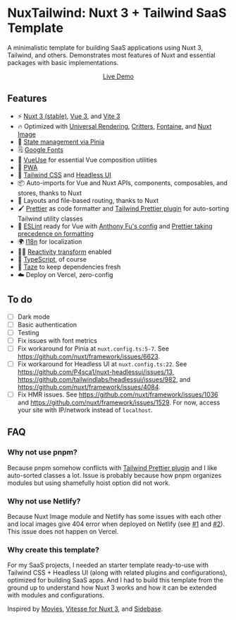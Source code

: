 # NuxTailwind: Nuxt 3 + Tailwind SaaS Template

A minimalistic template for building SaaS applications using Nuxt 3, Tailwind, and others. Demonstrates most features of Nuxt and essential packages with basic implementations.

<p align='center'>
<a href="https://nuxtailwind-template.vercel.app//">Live Demo</a>
</p>

## Features

- ⚡️ [Nuxt 3 (stable)](https://github.com/nuxt/framework), [Vue 3](https://github.com/vuejs/core), and [Vite 3](https://github.com/vitejs/vite)
- 🔥 Optimized with [Universal Rendering](https://nuxt.com/docs/guide/concepts/rendering#universal-rendering), [Critters](https://github.com/nuxt-modules/critters), [Fontaine](https://github.com/nuxt-modules/fontaine), and [Nuxt Image](https://github.com/nuxt/image)
- 🍍 [State management via Pinia](https://pinia.vuejs.org/)
- 🗒 [Google Fonts](https://fonts.google.com/)
- 🧩 [VueUse](https://github.com/vueuse/vueuse) for essential Vue composition utilities
- 📲 [PWA](https://github.com/kevinmarrec/nuxt-pwa-module)
- 🎨 [Tailwind CSS](https://tailwindcss.com/) and [Headless UI](https://headlessui.com/)
- 📦 Auto-imports for Vue and Nuxt APIs, components, composables, and stores, thanks to Nuxt
- 📑 Layouts and file-based routing, thanks to Nuxt
- 🖌 [Prettier](https://github.com/prettier/prettier) as code formatter and [Tailwind Prettier plugin](https://github.com/tailwindlabs/prettier-plugin-tailwindcss) for auto-sorting Tailwind utility classes
- 📐 [ESLint](https://github.com/eslint/eslint) ready for Vue with [Anthony Fu's config](https://github.com/antfu/eslint-config) and [Prettier taking precedence on formatting](https://github.com/prettier/eslint-config-prettier)
- 🌍 [I18n](https://github.com/intlify/vue-i18n-next) for localization
- 🤙🏻 [Reactivity transform](https://vuejs.org/guide/extras/reactivity-transform.html) enabled
- 🦾 [TypeScript](https://www.typescriptlang.org/), of course
- 🥦 [Taze](https://github.com/antfu/taze) to keep dependencies fresh
- ☁️ Deploy on Vercel, zero-config

## To do

- [ ] Dark mode
- [ ] Basic authentication
- [ ] Testing
- [ ] Fix issues with font metrics
- [ ] Fix workaround for Pinia at `nuxt.config.ts:5-7`. See https://github.com/nuxt/framework/issues/6623.
- [ ] Fix workaround for Headless UI at `nuxt.config.ts:22`. See https://github.com/P4sca1/nuxt-headlessui/issues/13, https://github.com/tailwindlabs/headlessui/issues/982, and https://github.com/nuxt/framework/issues/4084.
- [ ] Fix HMR issues. See https://github.com/nuxt/framework/issues/1036 and https://github.com/nuxt/framework/issues/1529. For now, access your site with IP/network instead of `localhost`. 

## FAQ

### Why not use pnpm?

Because pnpm somehow conflicts with [Tailwind Prettier plugin](https://github.com/tailwindlabs/prettier-plugin-tailwindcss) and I like auto-sorted classes a lot. Issue is probably because how pnpm organizes modules but using shamefully hoist option did not work.

### Why not use Netlify?

Because Nuxt Image module and Netlify has some issues with each other and local images give 404 error when deployed on Netlify (see [#1](https://github.com/nuxt/image/issues/638) and [#2](https://answers.netlify.com/t/nuxt-image-doesnt-show-up-after-deploy/46480/7)). This issue does not happen on Vercel. 

### Why create this template?

For my SaaS projects, I needed an starter template ready-to-use with Tailwind CSS + Headless UI (along with related plugins and configurations), optimized for building SaaS apps. And I had to build this template from the ground up to understand how Nuxt 3 works and how it can be extended with modules and configurations.

Inspired by [Movies](https://github.com/nuxt/movies), [Vitesse for Nuxt 3](https://github.com/antfu/vitesse-nuxt3), and [Sidebase](https://github.com/sidebase/sidebase).
